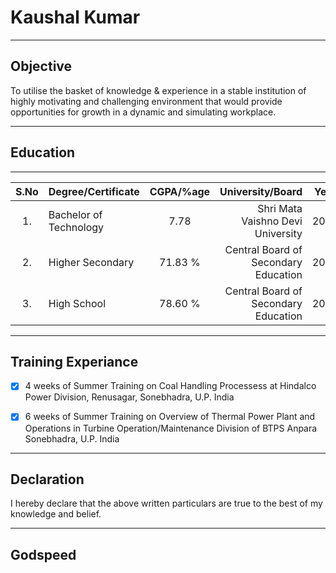 # Kaushal Kumar

---

## Objective

To utilise the basket of knowledge & experience in a stable institution of highly motivating and challenging environment that would provide opportunities for growth in a dynamic and simulating workplace.

---

## Education

---

 |S.No  | Degree/Certificate | CGPA/%age | University/Board | Year |
 |:---: | :---               | :---:     | ---:             | ---  |
 |1.    |   Bachelor of Technology | 7.78 | Shri Mata Vaishno Devi University | 2015 |
 |2.    | Higher Secondary | 71.83 % | Central Board of Secondary Education | 2010 |
 |3.    | High School | 78.60 % | Central Board of Secondary Education | 2008 |

---

## Training Experiance

- [x] 4 weeks of Summer Training on Coal Handling Processess at Hindalco Power Division, Renusagar, Sonebhadra, U.P. India

- [x] 6 weeks of Summer Training on Overview of Thermal Power Plant and Operations in Turbine Operation/Maintenance Division of BTPS Anpara Sonebhadra, U.P. India

---

## Declaration

I hereby declare that the above written particulars are true to the best of my knowledge and belief.

---

## Godspeed

